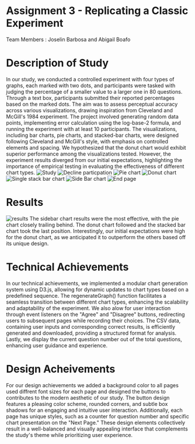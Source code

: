 Assignment 3 - Replicating a Classic Experiment  
===
Team Members : Joselin Barbosa and Abigail Boafo

# Description of Study
In our study, we conducted a controlled experiment with four types of graphs, each marked with two dots, and participants were tasked with judging the percentage of a smaller value to a larger one in 80 questions. Through a text box, participants submitted their reported percentages based on the marked dots. The aim was to assess perceptual accuracy across various visualizations, drawing inspiration from Cleveland and McGill's 1984 experiment. The project involved generating random data points, implementing error calculation using the log-base-2 formula, and running the experiment with at least 10 participants. The visualizations, including bar charts, pie charts, and stacked-bar charts, were designed following Cleveland and McGill's style, with emphasis on controlled elements and spacing. We hypothesized that the donut chart would exhibit superior performance among the visualizations tested. However, the experiment results diverged from our initial expectations, highlighting the importance of empirical testing in evaluating the effectiveness of different chart types.
![Study](img/Firstpage.png)
![Decline particpation](img/Declinepage.png)
![Pie chart](img/Piechart.png)
![Donut chart](img/Donutchart.png)
![Single stack bar chart](img/Singlestackbarchart.png)
![Side Bar chart](img/Barchart.jpg)
![End page](img/end.png)

# Results
![results](img/Results.jpg)
The sidebar chart results were the most effective, with the pie chart closely trailing behind. The donut chart followed and the stacked bar chart took the last position. Interestingly, our initial expectations were high for the donut chart, as we anticipated it to outperform the others based off its unique design. 

# Technical Achievements
In our technical achievements, we implemented a modular chart generation system using D3.js, allowing for dynamic updates to chart types based on a predefined sequence. The regenerateGraph() function facilitates a seamless transition between different chart types, enhancing the scalability and adaptability of the experiment. We also alow for user interaction through event listeners on the "Agree" and "Disagree" buttons, redirecting users to subsequent pages while recording their choices. The CSV data, containing user inputs and corresponding correct results, is efficiently generated and downloaded, providing a structured format for analysis. Lastly, we display the current question number out of the total questions, enhancing user guidance and experience.

# Design Acheivements
For our design achievements we added a background color to all pages 
used diffrent font sizes for each page and designed the buttons to contributes to the modern aesthetic of our study. The button design features a pleasing color scheme, rounded corners, and subtle box shadows for an engaging and intuitive user interaction. Additionally, each page has unique styles, such as a counter for question number and specific chart presentation on the "Next Page." These design elements collectively result in a well-balanced and visually appealing interface that complements the study's theme while prioritizing user experience.
